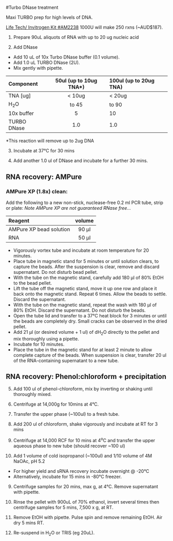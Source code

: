 #Turbo DNase treatment

Maxi TURBO prep for high levels of DNA. 

[Life Tech/ Invitrogen Kit #AM2238](http://www.lifetechnologies.com/order/catalog/product/AM2238?ICID=search-product) 1000U will make 250 rxns (~AUD$187).


1.	Prepare 90uL aliquots of RNA with up to  20 ug nucleic acid

2.	Add DNase
  * Add 10 uL of 10x Turbo DNase buffer (0.1 volume).
  * Add 1.0 uL TURBO DNase (2U).
  * Mix gently with pipette.

|Component|50ul (up to 10ug TNA*)| 100ul (up to 20ug TNA)|
|:--|:--:|:--|
|TNA [ug]| < 10ug| < 20ug|
|H<sub>2</sub>O| to 45 | to 90 |
|10x buffer | 5 | 10|
|TURBO DNase| 1.0 | 1.0 | 

*This reaction will remove up to 2ug DNA

3.	Incubate at 37°C for 30 mins

4.	Add another 1.0 ul of DNase and incubate for a further 30 mins.

## RNA recovery: AMPure

### AMPure XP (1.8x) clean:
Add the following to a new non-stick, nuclease-free 0.2 ml PCR tube, strip or plate:
*Note AMPure XP are not guaranteed RNase free...*

|Reagent			|volume	|
|:------------------------------|:------:|
|AMPure XP bead solution	|90 μl	|
|RNA          	|50 μl	|

- Vigorously vortex tube and incubate at room temperature for 20 minutes.
- Place tube in magnetic stand for 5 minutes or until solution clears, to capture the beads. After the suspension is clear, remove and discard supernatant. Do not disturb bead pellet.
- With the tube on the magnetic stand, carefully add 180 μl of 80% EtOH to the bead pellet.
- Lift the tube off the magnetic stand, move it up one row and place it back onto the magnetic stand. Repeat 6 times. Allow the beads to settle. Discard the supernatant.
- With the tube on the magnetic stand, repeat the wash with 180 μl of 80% EtOH. Discard the supernatant. Do not disturb the beads. 
- Open the tube lid and transfer to a 37°C heat block for 3 minutes or until the beads are completely dry. Small cracks can be observed in the dried pellet.
- Add 21 μl (or desired volume + 1 ul) of dH<sub>2</sub>O directly to the pellet and mix thoroughly using a pipette. 
- Incubate for 10 minutes.
- Place the tube in the magnetic stand for at least 2 minute to allow complete capture of the beads. When suspension is clear, transfer 20 ul of the RNA-containing supernatant to a new tube.

## RNA recovery: Phenol:chloroform + precipitation

5.	Add 100 ul of phenol-chloroform, mix by inverting or shaking until thoroughly mixed.

6.	Centrifuge at 14,000g for 10mins at 4°C.

7.	Transfer the upper phase (~100ul) to a fresh tube.

5. Add 200 ul of chloroform, shake vigorously and incubate at RT for 3 mins

6. Centrifuge at 14,000 RCF for 10 mins at 4<sup>o</sup>C and transfer the upper aqueous phase to new tube (should recover ~100 ul)

8.	Add 1 volume of cold isopropanol (~100ul) and 1/10 volume of 4M NaOAc, pH 5.2
  * For higher yield and sRNA recovery incubate overnight @ -20°C
  * Alternatively, incubate for 15 mins in -80°C freezer.

9.	Centrifuge samples for 20 mins, max g, at 4°C.  Remove supernatant with pipette.

10.	Rinse the pellet with 900uL of 70% ethanol, invert several times then centrifuge samples for 5 mins, 7,500 x g, at RT.  

11.	Remove EtOH with pipette. Pulse spin and remove remaining EtOH. Air dry 5 mins RT.

12.	Re-suspend in H<sub>2</sub>O or TRIS (eg 20uL).

